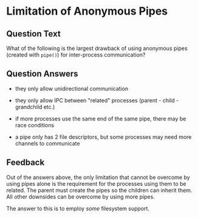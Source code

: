 # Limitation of Anonymous Pipes

## Question Text

What of the following is the largest drawback of using anonymous pipes (created with `pipe()`) for inter-process communication?

## Question Answers

- they only allow unidirectional communication

+ they only allow IPC between "related" processes (parent - child - grandchild etc.)

- if more processes use the same end of the same pipe, there may be race conditions

- a pipe only has 2 file descriptors, but some processes may need more channels to communicate

## Feedback

Out of the answers above, the only limitation that cannot be overcome by using pipes alone is the requirement for the processes using them to be related.
The parent must create the pipes so the children can inherit them.
All other downsides can be overcome by using more pipes.

The answer to this is to employ _some_ filesystem support.
